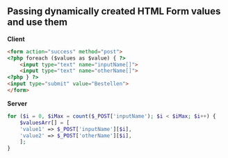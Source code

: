 ## Passing dynamically created HTML Form values and use them

**Client**
```html
<form action="success" method="post">
<?php foreach ($values as $value) { ?>
	<input type="text" name="inputName[]">
	<input type="text" name="otherName[]">
<?php } ?>
<input type="submit" value="Bestellen">
</form>
```
**Server**
```php
for ($i = 0, $iMax = count($_POST['inputName'); $i < $iMax; $i++) {
	$valuesArr[] = [
 	'value1' => $_POST['inputName'][$i],
 	'value2' => $_POST['otherName'][$i],
 	];
}
```
